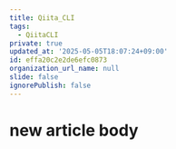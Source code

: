 ```yaml
---
title: Qiita_CLI
tags:
  - QiitaCLI
private: true
updated_at: '2025-05-05T18:07:24+09:00'
id: effa20c2e2de6efc0873
organization_url_name: null
slide: false
ignorePublish: false
---
```

# new article body
